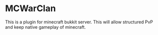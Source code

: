 MCWarClan
=========

This is a plugin for minecraft bukkit server. This will allow structured PvP and keep native gameplay of minecraft.
